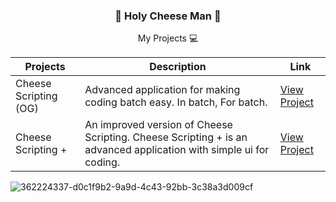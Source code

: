 <div align="center">
    <h3>🧀 Holy Cheese Man 🧀</h3>
    <p>My Projects 💻</p>
    <table>
        <thead>
            <tr>
                <th>Projects</th>
                <th>Description</th>
                <th>Link</th>
            </tr>
        </thead>
        <tbody>
            <tr>
                <td>Cheese Scripting (OG)</td>
                <td>Advanced application for making coding batch easy. In batch, For batch.</td>
                <td><a href="https://github.com/HolyCheeseMan/Cheese-Scripting/blob/Main/README.md">View Project</a></td>
            </tr>
            <tr>
                <td>Cheese Scripting +</td>
                <td>An improved version of Cheese Scripting. Cheese Scripting + is an advanced application with simple ui for coding.</td>
                <td><a href="https://github.com/HolyCheeseMan/CheeseScriptingPLUS/blob/Main/README.md">View Project</a></td>
            </tr>
        </tbody>
    </table>
</div>

![362224337-d0c1f9b2-9a9d-4c43-92bb-3c38a3d009cf](https://github.com/user-attachments/assets/65589bdf-b728-4f64-b0b7-1476ff1d8fa2)

